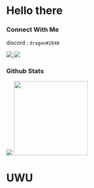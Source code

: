 # Hello there

### Connect With Me
discord : `dragen#2848`

<a href="https://www.facebook.com/bimin.koju.57472/">
  <img src="https://img.shields.io/badge/Facebook-%231877F2.svg?style=for-the-badge&logo=Facebook&logoColor=white">
</a>
<a href="https://www.instagram.com/bimin_7/">
  <img src="https://img.shields.io/badge/bimin-%23E4405F.svg?style=for-the-badge&logo=Instagram&logoColor=white">
</a>

### Github Stats

<img src="https://github-readme-stats.vercel.app/api?username=biminkoju&theme=radical&show_icons=true"> <img src="https://github-readme-stats.vercel.app/api/top-langs/?username=biminkoju&langs_count=3&theme=radical&show_icons=true%22" height=195 >

# UWU
